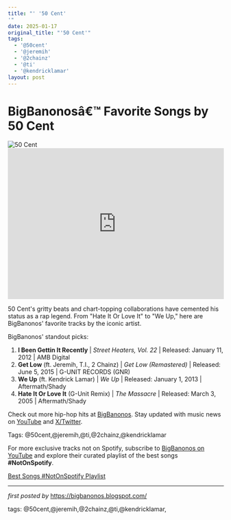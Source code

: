 ```yaml
---
title: "' '50 Cent'
'"
date: 2025-01-17
original_title: "'50 Cent'"
tags:
  - '@50cent'
  - '@jeremih'
  - '@2chainz'
  - '@ti'
  - '@kendricklamar'
layout: post
---
```

<!-- Title of the Post -->
<h1 >BigBanonosâ€™ Favorite Songs by 50 Cent</h1> <!-- Featured Image -->
<div > <img src="https://i.scdn.co/image/6f0da41419b31d9d2ba55d2df212f59ad0668118" alt="50 Cent">
</div> <!-- Spotify Embed -->
<div > <iframe src="https://open.spotify.com/embed/playlist/4L8RCMaOtyl2OprLhyoXSs?utm_source=generator" width="100%" height="352" frameBorder="0" allowfullscreen="" allow="autoplay; clipboard-write; encrypted-media; fullscreen; picture-in-picture" loading="lazy"></iframe>
</div> <!-- Introductory Text -->
<p >50 Cent's gritty beats and chart-topping collaborations have cemented his status as a rap legend. From "Hate It Or Love It" to "We Up," here are BigBanonos' favorite tracks by the iconic artist.</p> <!-- Song Highlights -->
<div > <p>BigBanonos' standout picks:</p> <ol> <li><strong>I Been Gettin It Recently</strong> | <em>Street Heaters, Vol. 22</em> | Released: January 11, 2012 | AMB Digital</li> <li><strong>Get Low</strong> (ft. Jeremih, T.I., 2 Chainz) | <em>Get Low (Remastered)</em> | Released: June 5, 2015 | G-UNIT RECORDS (GNR)</li> <li><strong>We Up</strong> (ft. Kendrick Lamar) | <em>We Up</em> | Released: January 1, 2013 | Aftermath/Shady</li> <li><strong>Hate It Or Love It</strong> (G-Unit Remix) | <em>The Massacre</em> | Released: March 3, 2005 | Aftermath/Shady</li> </ol>
</div> <!-- Footer Links -->
<div > <p>Check out more hip-hop hits at <a href="https://bigbanonos.blogspot.com/" target="_blank">BigBanonos</a>. Stay updated with music news on <a href="https://www.youtube.com/@BigBanonos" target="_blank">YouTube</a> and <a href="https://x.com/bigbanonos" target="_blank">X/Twitter</a>.</p>
</div> <!-- Tags -->
<p >Tags: @50cent,@jeremih,@ti,@2chainz,@kendricklamar</p>

<!--Subscribe and Playlist Links-->
<div>
    <p>For more exclusive tracks not on Spotify, subscribe to <a href="https://www.youtube.com/@BigBanonos" target="_blank">BigBanonos on YouTube</a> and explore their curated playlist of the best songs <strong>#NotOnSpotify</strong>.</p>
    <p><a href="https://www.youtube.com/playlist?list=PLtuNtuTatqI0kFahUCbtbfenC_ET5O_tr" target="_blank">Best Songs #NotOnSpotify Playlist<br /></a></p></div>

<hr />

<p><em>first posted by</em> <a href="https://bigbanonos.blogspot.com/" rel="noopener" target="_new">https://bigbanonos.blogspot.com/</a></p>

<p>tags: @50cent,@jeremih,@2chainz,@ti,@kendricklamar,</p>
